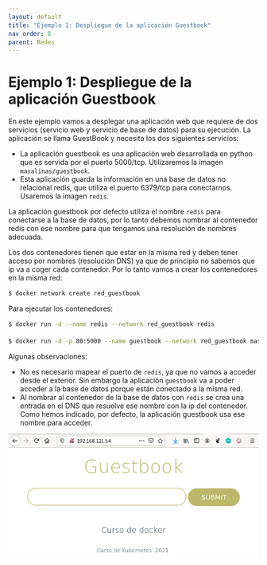 ```yaml
---
layout: default
title: "Ejemplo 1: Despliegue de la aplicación Guestbook"
nav_order: 8
parent: Redes
---
```


# Ejemplo 1: Despliegue de la aplicación Guestbook

En este ejemplo vamos a desplegar una aplicación web que requiere de dos servicios (servicio web y servicio de base de datos) para su ejecución. La aplicación se llama GuestBook y necesita los dos siguientes servicios:

* La aplicación guestbook es una aplicación web desarrollada en python que es servida por el puerto 5000/tcp. Utilizaremos la imagen `masalinas/guestbook`.
* Esta aplicación guarda la información en una base de datos no relacional redis, que utiliza el puerto 6379/tcp para conectarnos. Usaremos la imagen `redis`.

La aplicación guestbook por defecto utiliza el nombre `redis` para conectarse a la base de datos, por lo tanto debemos nombrar al contenedor redis con ese nombre para que tengamos una resolución de nombres adecuada.

Los dos contenedores tienen que estar en la misma red y deben tener acceso por nombres (resolución DNS) ya que de principio no sabemos que ip va a coger cada contenedor. Por lo tanto vamos a crear los contenedores en la misma red:

```bash
$ docker network create red_guestbook
```

Para ejecutar los contenedores:

```bash
$ docker run -d --name redis --network red_guestbook redis

$ docker run -d -p 80:5000 --name guestbook --network red_guestbook masalinas/guestbook
```

Algunas observaciones:

* No es necesario mapear el puerto de `redis`, ya que no vamos a acceder desde el exterior. Sin embargo la aplicación `guestbook` va a poder acceder a la base de datos porque están conectado a la misma red.
* Al nombrar al contenedor de la base de datos con `redis` se crea una entrada en el DNS que resuelve ese nombre con la ip del contenedor. Como hemos indicado, por defecto, la aplicación guestbook usa ese nombre para acceder.

![guestbook](img/guestbook.png)
